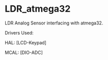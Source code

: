 # LDR_atmega32
LDR Analog Sensor interfacing with atmega32.

Drivers Used:

HAL: [LCD-Keypad]

MCAL: [DIO-ADC]

